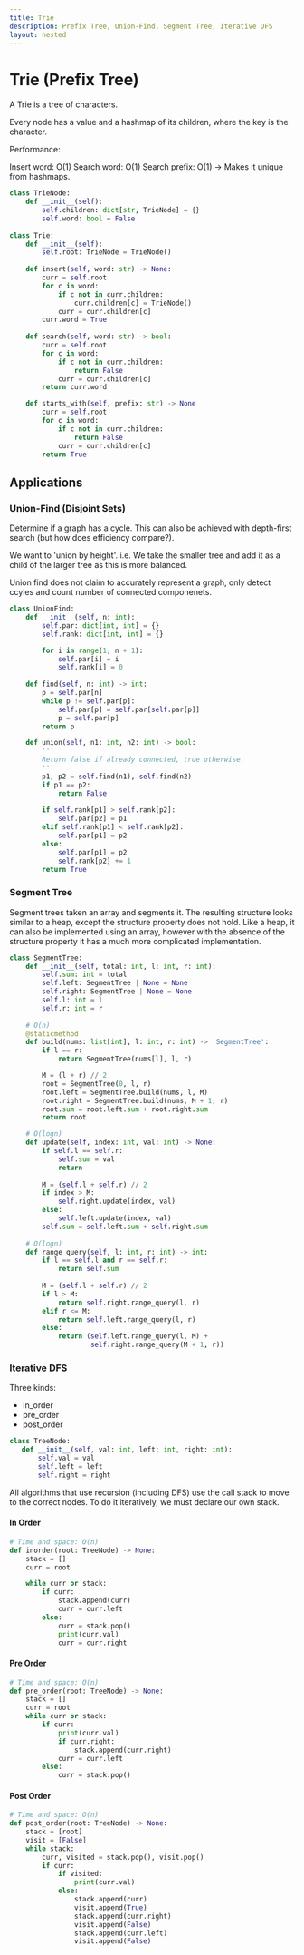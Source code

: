 ```yaml
---
title: Trie
description: Prefix Tree, Union-Find, Segment Tree, Iterative DFS
layout: nested
---
```


# Trie (Prefix Tree)

A Trie is a tree of characters.

Every node has a value and a hashmap of its children, where the key is the character.

Performance:

Insert word: O(1)
Search word: O(1)
Search prefix: O(1) -> Makes it unique from hashmaps.

```python
class TrieNode:
    def __init__(self):
        self.children: dict[str, TrieNode] = {}
        self.word: bool = False
    
class Trie:
    def __init__(self):
        self.root: TrieNode = TrieNode()
    
    def insert(self, word: str) -> None:
        curr = self.root
        for c in word:
            if c not in curr.children:
                curr.children[c] = TrieNode()
            curr = curr.children[c]
        curr.word = True
    
    def search(self, word: str) -> bool:
        curr = self.root
        for c in word:
            if c not in curr.children:
                return False
            curr = curr.children[c]
        return curr.word

    def starts_with(self, prefix: str) -> None
        curr = self.root
        for c in word:
            if c not in curr.children:
                return False
            curr = curr.children[c]
        return True
```


## Applications

### Union-Find (Disjoint Sets)

Determine if a graph has a cycle. This can also be achieved with depth-first search (but how does efficiency compare?).

We want to 'union by height'. i.e. We take the smaller tree and add it as a child of the larger tree as this is more balanced.

Union find does not claim to accurately represent a graph, only detect ccyles and count number of connected componenets.

```python
class UnionFind:
    def __init__(self, n: int):
        self.par: dict[int, int] = {}
        self.rank: dict[int, int] = {}

        for i in range(1, n + 1):
            self.par[i] = i
            self.rank[i] = 0
    
    def find(self, n: int) -> int:
        p = self.par[n]
        while p != self.par[p]:
            self.par[p] = self.par[self.par[p]]
            p = self.par[p]
        return p

    def union(self, n1: int, n2: int) -> bool:
        '''
        Return false if already connected, true otherwise.
        '''
        p1, p2 = self.find(n1), self.find(n2)
        if p1 == p2:
            return False
        
        if self.rank[p1] > self.rank[p2]:
            self.par[p2] = p1
        elif self.rank[p1] < self.rank[p2]:
            self.par[p1] = p2
        else:
            self.par[p1] = p2
            self.rank[p2] += 1
        return True
```

### Segment Tree

Segment trees taken an array and segments it. The resulting structure looks similar to a heap, except the structure property does not hold. Like a heap, it can also be implemented using an array, however with the absence of the structure property it has a much more complicated implementation.

```python
class SegmentTree:
    def __init__(self, total: int, l: int, r: int):
        self.sum: int = total
        self.left: SegmentTree | None = None
        self.right: SegmentTree | None = None
        self.l: int = l
        self.r: int = r
        
    # O(n)
    @staticmethod
    def build(nums: list[int], l: int, r: int) -> 'SegmentTree':
        if l == r:
            return SegmentTree(nums[l], l, r)

        M = (l + r) // 2
        root = SegmentTree(0, l, r)
        root.left = SegmentTree.build(nums, l, M)
        root.right = SegmentTree.build(nums, M + 1, r)
        root.sum = root.left.sum + root.right.sum
        return root

    # O(logn)
    def update(self, index: int, val: int) -> None:
        if self.l == self.r:
            self.sum = val
            return
        
        M = (self.l + self.r) // 2
        if index > M:
            self.right.update(index, val)
        else:
            self.left.update(index, val)
        self.sum = self.left.sum + self.right.sum
        
    # O(logn)
    def range_query(self, l: int, r: int) -> int:
        if l == self.l and r == self.r:
            return self.sum
        
        M = (self.l + self.r) // 2
        if l > M:
            return self.right.range_query(l, r)
        elif r <= M:
            return self.left.range_query(l, r)
        else:
            return (self.left.range_query(l, M) +
                    self.right.range_query(M + 1, r))
```

### Iterative DFS

Three kinds: 
 - in_order
 - pre_order
 - post_order

 ```python
 class TreeNode:
    def __init__(self, val: int, left: int, right: int):
        self.val = val
        self.left = left
        self.right = right
 ```

All algorithms that use recursion (including DFS) use the call stack to move to the correct nodes. To do it iteratively, we must declare our own stack. 

#### In Order

```python
# Time and space: O(n)
def inorder(root: TreeNode) -> None:
    stack = []
    curr = root

    while curr or stack:
        if curr:
            stack.append(curr)
            curr = curr.left
        else:
            curr = stack.pop()
            print(curr.val)
            curr = curr.right
```

#### Pre Order

```python
# Time and space: O(n)
def pre_order(root: TreeNode) -> None:
    stack = []
    curr = root
    while curr or stack:
        if curr:
            print(curr.val)
            if curr.right:
                stack.append(curr.right)
            curr = curr.left
        else:
            curr = stack.pop()
```

#### Post Order

```python
# Time and space: O(n)
def post_order(root: TreeNode) -> None:
    stack = [root]
    visit = [False]
    while stack:
        curr, visited = stack.pop(), visit.pop()
        if curr:
            if visited:
                print(curr.val)
            else:
                stack.append(curr)
                visit.append(True)
                stack.append(curr.right)
                visit.append(False)
                stack.append(curr.left)
                visit.append(False)
```
